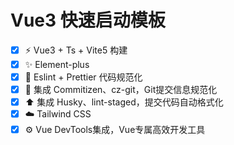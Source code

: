 # Vue3 快速启动模板


-   [x] ⚡ Vue3 + Ts + Vite5 构建
-   [x] ✨ Element-plus
-   [x] 🎀 Eslint + Prettier 代码规范化
-   [x] 📝 集成 Commitizen、cz-git，Git提交信息规范化
-   [x] ⬆️ 集成 Husky、lint-staged，提交代码自动格式化
-   [x] ☁️ Tailwind CSS
-   [x] ⚙️ Vue DevTools集成，Vue专属高效开发工具
